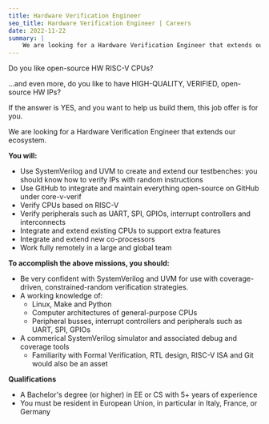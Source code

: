```yaml
---
title: Hardware Verification Engineer
seo_title: Hardware Verification Engineer | Careers
date: 2022-11-22
summary: |
    We are looking for a Hardware Verification Engineer that extends our ecosystem.
---
```


Do you like open-source HW RISC-V CPUs?

...and even more, do you like to have HIGH-QUALITY, VERIFIED, open-source HW IPs?

If the answer is YES, and you want to help us build them, this job offer is for you.

We are looking for a Hardware Verification Engineer that extends our ecosystem.

**You will:**

- Use SystemVerilog and UVM to create and extend our testbenches: you should know how to verify IPs with random instructions
- Use GitHub to integrate and maintain everything open-source on GitHub under core-v-verif
- Verify CPUs based on RISC-V
- Verify peripherals such as UART, SPI, GPIOs, interrupt controllers and interconnects
- Integrate and extend existing CPUs to support extra features
- Integrate and extend new co-processors
- Work fully remotely in a large and global team

**To accomplish the above missions, you should:**

- Be very confident with SystemVerilog and UVM for use with coverage-driven, constrained-random verification strategies.
- A working knowledge of:
    - Linux, Make and Python
    - Computer architectures of general-purpose CPUs
    - Peripheral busses, interrupt controllers and peripherals such as UART, SPI, GPIOs
- A commerical SystemVerilog simulator and associated debug and coverage tools
    - Familiarity with Formal Verification, RTL design, RISC-V ISA and Git would also be an asset

**Qualifications**

- A Bachelor's degree (or higher) in EE or CS with 5+ years of experience
- You must be resident in European Union, in particular in Italy, France, or Germany

